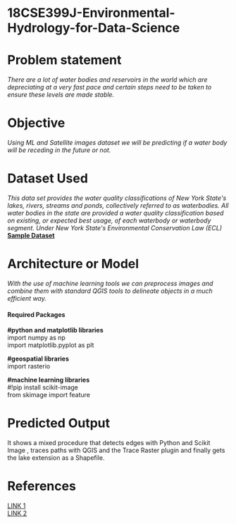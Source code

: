 # 18CSE399J-Environmental-Hydrology-for-Data-Science
# Problem statement
*There are a lot of water bodies and reservoirs in the world which are depreciating at a very fast pace and certain steps need to be taken to ensure these levels are made stable.*

# Objective
*Using ML and Satellite images dataset we will be predicting if a water body will be receding in the future or not.*
# Dataset Used
_This data set provides the water quality classifications of New York State's lakes, rivers, streams and ponds, collectively referred to as waterbodies. All water bodies in the state are provided a water quality classification based on existing, or expected best usage, of each waterbody or waterbody segment. Under New York State's Environmental Conservation Law (ECL)_
[**Sample Dataset**](https://www.kaggle.com/new-york-state/nys-waterbody-classifications?select=waterbody-classifications.csv)



# Architecture or Model
_With the use of machine learning tools we can preprocess images and combine them with standard QGIS tools to delineate objects in a much efficient way._
 #### Required Packages
 **#python and matplotlib libraries**
 <br/>
import numpy as np
<br/>
import matplotlib.pyplot as plt

**#geospatial libraries**
<br/>
import rasterio

**#machine learning libraries**
<br/>
#!pip install scikit-image
<br/>
from skimage import feature

# Predicted Output
It shows a mixed procedure that detects edges with Python and Scikit Image , traces paths with QGIS and the Trace Raster plugin and finally gets the lake extension as a Shapefile.

# References
[LINK 1](https://hatarilabs.com/ih-en/delineate-water-bodies-lakes-from-landsat-8-using-machine-learning-with-python-and-qgis-tutorial)
<br/>
[LINK 2](https://www.hindawi.com/journals/abb/2020/6659314/#abstract)

